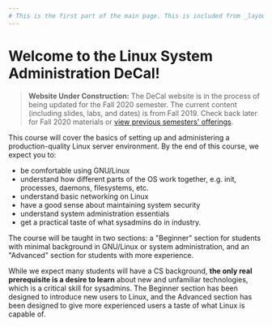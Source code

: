 ```yaml
---
# This is the first part of the main page. This is included from _layouts/home.html.
---
```

# Welcome to the Linux System Administration DeCal!

> **Website Under Construction:** The DeCal website is in the process of being updated for the Fall 2020 semester. The current content (including slides, labs, and dates) is from Fall 2019. Check back later for Fall 2020 materials or [view previous semesters' offerings](/archives.html).

This course will cover the basics of setting up and administering a
production-quality Linux server environment. By the end of this
course, we expect you to:

* be comfortable using GNU/Linux
* understand how different parts of the OS work together, e.g. init,
  processes, daemons, filesystems, etc.
* understand basic networking on Linux
* have a good sense about maintaining system security
* understand system administration essentials
* get a practical taste of what sysadmins do in industry.

The course will be taught in two sections: a "Beginner" section for
students with minimal background in GNU/Linux or system
administration, and an "Advanced" section for students with more
experience.

While we expect many students will have a CS background, **the only
real prerequisite is a desire to learn** about new and unfamiliar
technologies, which is a critical skill for sysadmins. The Beginner
section has been designed to introduce new users to Linux, and the
Advanced section has been designed to give more experienced users a
taste of what Linux is capable of.
